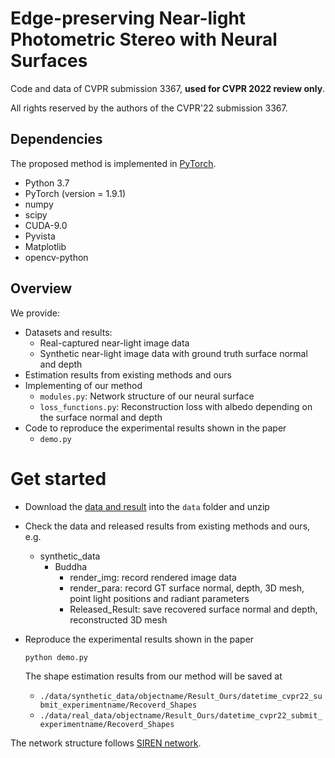 # Edge-preserving Near-light Photometric Stereo with Neural Surfaces

 Code and data of CVPR submission 3367, **used for CVPR 2022 review only**.

 All rights reserved by the authors of the CVPR'22 submission 3367.

## Dependencies
The proposed method is implemented in [PyTorch](https://pytorch.org/).
- Python 3.7
- PyTorch (version = 1.9.1)
- numpy
- scipy
- CUDA-9.0
- Pyvista
- Matplotlib
- opencv-python


## Overview
We provide:
- Datasets and results:
    - Real-captured near-light image data
    - Synthetic near-light image data with ground truth surface normal and depth
- Estimation results from existing methods and ours
- Implementing of our method
    - ``modules.py``: Network structure of our neural surface
    - ``loss_functions.py``: Reconstruction loss with albedo depending on the surface normal and depth
- Code to reproduce the experimental results shown in the paper
    - ``demo.py``


# Get started

- Download the [data and result](https://drive.google.com/file/d/193PQqyBX-os4WHIlCa1SdkmeYlj9TURl/view?usp=sharing) into the `data` folder and unzip

- Check the data and released results from existing methods and ours, e.g.
    - synthetic_data
        - Buddha
            - render_img: record rendered image data
            - render_para: record GT surface normal, depth, 3D mesh, point light positions and radiant parameters
            - Released_Result: save recovered surface normal and depth, reconstructed 3D mesh
- Reproduce the experimental results shown in the paper
    ```
    python demo.py
    ```
    The shape estimation results from our method will be saved at
    - ``./data/synthetic_data/objectname/Result_Ours/datetime_cvpr22_submit_experimentname/Recoverd_Shapes``
    - ``./data/real_data/objectname/Result_Ours/datetime_cvpr22_submit_experimentname/Recoverd_Shapes``


The network structure follows [SIREN network]((https://github.com/vsitzmann/siren)).